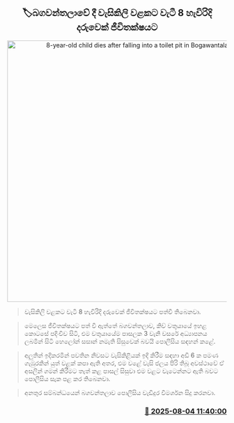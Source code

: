 <p align='center'><b><h2 align='center' title='8-year-old child dies after falling into a toilet pit in Bogawantalawa'>🏷බගවන්තලාවේ දී වැසිකිලි වළකට වැටී 8 හැවිරිදි දරුවෙක් ජීවිතක්ෂයට</h2></b></p>
<p align='center'><img src='https://helakuru.sgp1.cdn.digitaloceanspaces.com/esana/images/lib/baby-death-body.jpg' width='600' alt='8-year-old child dies after falling into a toilet pit in Bogawantalawa'></p>

> වැසිකිලි වළකට වැටී 8 හැවිරිදි දරුවෙක් ජීවිතක්ෂයට පත්වී තිබෙනවා.

> මෙලෙස ජීවිතක්ෂයට පත් වී ඇත්තේ බගවන්තලාව, කිව් වතුයායේ ඉහළ කොටසේ පදිංචිව සිටි, එම වතුයායේම පාසලක 3 වැනි වසරේ අධ්‍යාපනය ලබමින් සිටි හෙලෝන් සසාන් නමැති සිසුවෙක් බවයි පොලීසිය සඳහන් කළේ.

> අලුතින් ඉදිකරමින් පවතින නිවසට වැසිකිළියක් ඉදි කිරීම සඳහා අඩි 6 ක පමණ ගැඹුරකින් යුත් වළක් කපා ඇති අතර, එම වළේ වැසි ජලය පිරි තිබූ අවස්ථාවේ ඒ අසලින් ගමන් කිරීමට තැත් කළ පාසල් සිසුවා එම වළට වැටෙන්නට ඇති බවට පොලීසිය සැක පළ කර තිබෙනවා.

> අනතුර සම්බන්ධයෙන් බගවන්තලාව පොලීසිය වැඩිදුර විමර්ශන සිදු කරනවා.



<h3 align='right'><a href='https://www.helakuru.lk/esana/p/112406/'>📅 2025-08-04 11:40:00</a></h3>
